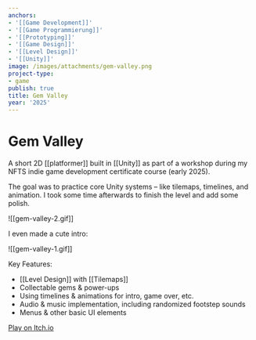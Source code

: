```yaml
---
anchors:
- '[[Game Development]]'
- '[[Game Programmierung]]'
- '[[Prototyping]]'
- '[[Game Design]]'
- '[[Level Design]]'
- '[[Unity]]'
image: /images/attachments/gem-valley.png
project-type:
- game
publish: true
title: Gem Valley
year: '2025'
---
```


# Gem Valley

A short 2D [[platformer]] built in [[Unity]] as part of a workshop during my NFTS indie game development certificate course (early 2025).

The goal was to practice core Unity systems – like tilemaps, timelines, and animation. I took some time afterwards to finish the level and add some polish.

![[gem-valley-2.gif]]

I even made a cute intro:

![[gem-valley-1.gif]]

Key Features:

- [[Level Design]] with [[Tilemaps]]
- Collectable gems & power-ups
- Using timelines & animations for intro, game over, etc.
- Audio & music implementation, including randomized footstep sounds
- Menus & other basic UI elements

[Play on Itch.io](https://paultoast.itch.io/gem-valley)
